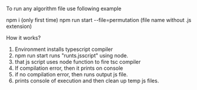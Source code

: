 To run any algorithm file use following example

npm i (only first time)
npm run start --file=permutation (file name without .js extension)

How it works?

1. Environment installs typescript compiler
2. npm run start runs "runts.jsscript" using node.
3. that js script uses node function to fire tsc compiler
4. If compilation error, then it prints on console
5. if no compilation error, then runs output js file.
6. prints console of execution and then clean up temp js files.